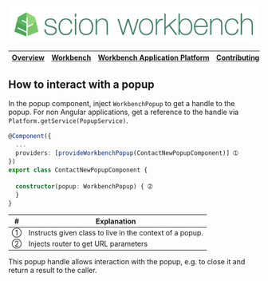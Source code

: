![SCION Workbench](/resources/site/logo/scion-workbench-banner.png)

[Overview][menu-overview] | [Workbench][menu-workbench] | [Workbench&nbsp;Application&nbsp;Platform][menu-workbench-application-platform] | [Contributing][menu-contributing] | [Changelog][menu-changelog] | [Sponsoring][menu-sponsoring] | [Links][menu-links]
|---|---|---|---|---|---|---|

## How to interact with a popup
In the popup component, inject `WorkbenchPopup` to get a handle to the popup. For non Angular applications, get a reference to the handle via `Platform.getService(PopupService)`.

```typescript
@Component({
  ...
  providers: [provideWorkbenchPopup(ContactNewPopupComponent)] ➀
})
export class ContactNewPopupComponent {

  constructor(popup: WorkbenchPopup) { ➁
  }
}
```
|#|Explanation|
|-|-|
|➀|Instructs given class to live in the context of a popup.|
|➁|Injects router to get URL parameters|

This popup handle allows interaction with the popup, e.g. to close it and return a result to the caller.

[menu-overview]: /README.md
[menu-workbench]: /resources/site/workbench.md
[menu-workbench-application-platform]: /resources/site/workbench-application-platform.md
[menu-contributing]: /CONTRIBUTING.md
[menu-changelog]: /resources/site/changelog.md
[menu-sponsoring]: /resources/site/sponsors.md
[menu-links]: /resources/site/links.md